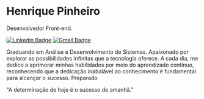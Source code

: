 # Henrique Pinheiro 

Desenvolvedor Front-end.

[![Linkedin Badge](https://img.shields.io/badge/-Henrique%20Pinheiro-000000?style=flat-square&logo=Linkedin&logoColor=white&link=https://www.linkedin.com/in/henriquepinheiroxavier/)](https://www.linkedin.com/in/henriquepinheiroxavier/) 
[![Gmail Badge](https://img.shields.io/badge/-henriquepinheiroxavier@gmail.com-000000?style=flat-square&logo=Gmail&logoColor=white&link=mailto:henriquepinheiroxavier@gmail.com)](mailto:henriquepinheiroxavier@gmail.com)

Graduando em Análise e Desenvolvimento de Sistemas. Apaixonado por explorar as possibilidades infinitas que a tecnologia oferece. A cada dia, me dedico a aprimorar minhas habilidades por meio do aprendizado contínuo, reconhecendo que a dedicação inabalável ao conhecimento é fundamental para alcançar o sucesso. Preparado

"A determinação de hoje é o sucesso de amanhã."

